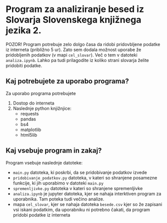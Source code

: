 # Program za analiziranje besed iz Slovarja Slovenskega knjižnega jezika 2.

POZOR! Program potrebuje zelo dolgo časa da ridobi pridovbljene podatke iz interneta (približno 5 ur). Zato sem dodala možnost uporabe že pridobljenih podatkov (v mapi `cel_slovar`). Več o tem v datoteki `analiza.ipynb`. Lahko pa tudi prilagodite iz koliko strani slovarja želite pridobiti podatke.

## Kaj potrebujete za uporabo programa?
Za uporabo programa potrebujete 
1. Dostop do interneta
2. Naslednje python knjižnjice:
    * requests
    * pandas
    * bs4
    * matplotlib
    * html5lib


## Kaj vsebuje program in zakaj?
Program vsebuje naslednje datoteke:
* `main.py` datoteka, ki poskrbi, da se pridobivanje podatkov izvede
* `pridobivanje_podatkov.py` datoteka, v kateri so shranjene posamezne funkcije, ki jih uporabimo v datoteki `main.py`
* `spremenljivke.py` datoteka v kateri so shranjene spremenljivke
* `analiza.ipynb` je jupyter datoteka, kjer se nahaja interktiven program za uporabnika. Tam poteka tudi večino analize.
* mapa `cel_slovar`, kjer se nahaja datoteka `besede.csv` kjer so že zapisani vsi iskani podatkim, da uporabniku ni potrebno čakati, da program pridobi podatke iz interneta